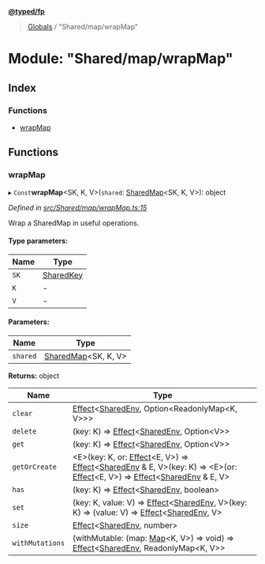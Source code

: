 **[@typed/fp](../README.md)**

> [Globals](../globals.md) / "Shared/map/wrapMap"

# Module: "Shared/map/wrapMap"

## Index

### Functions

* [wrapMap](_shared_map_wrapmap_.md#wrapmap)

## Functions

### wrapMap

▸ `Const`**wrapMap**\<SK, K, V>(`shared`: [SharedMap](../interfaces/_shared_map_sharedmap_.sharedmap.md)\<SK, K, V>): object

*Defined in [src/Shared/map/wrapMap.ts:15](https://github.com/TylorS/typed-fp/blob/8639976/src/Shared/map/wrapMap.ts#L15)*

Wrap a SharedMap in useful operations.

#### Type parameters:

Name | Type |
------ | ------ |
`SK` | [SharedKey](_shared_core_model_sharedkey_.sharedkey.md) |
`K` | - |
`V` | - |

#### Parameters:

Name | Type |
------ | ------ |
`shared` | [SharedMap](../interfaces/_shared_map_sharedmap_.sharedmap.md)\<SK, K, V> |

**Returns:** object

Name | Type |
------ | ------ |
`clear` | [Effect](_effect_effect_.effect.md)\<[SharedEnv](../interfaces/_shared_core_services_sharedenv_.sharedenv.md), Option\<ReadonlyMap\<K, V>>> |
`delete` | (key: K) => [Effect](_effect_effect_.effect.md)\<[SharedEnv](../interfaces/_shared_core_services_sharedenv_.sharedenv.md), Option\<V>> |
`get` | (key: K) => [Effect](_effect_effect_.effect.md)\<[SharedEnv](../interfaces/_shared_core_services_sharedenv_.sharedenv.md), Option\<V>> |
`getOrCreate` | \<E>(key: K, or: [Effect](_effect_effect_.effect.md)\<E, V>) => [Effect](_effect_effect_.effect.md)\<[SharedEnv](../interfaces/_shared_core_services_sharedenv_.sharedenv.md) & E, V>(key: K) => \<E>(or: [Effect](_effect_effect_.effect.md)\<E, V>) => [Effect](_effect_effect_.effect.md)\<[SharedEnv](../interfaces/_shared_core_services_sharedenv_.sharedenv.md) & E, V> |
`has` | (key: K) => [Effect](_effect_effect_.effect.md)\<[SharedEnv](../interfaces/_shared_core_services_sharedenv_.sharedenv.md), boolean> |
`set` | (key: K, value: V) => [Effect](_effect_effect_.effect.md)\<[SharedEnv](../interfaces/_shared_core_services_sharedenv_.sharedenv.md), V>(key: K) => (value: V) => [Effect](_effect_effect_.effect.md)\<[SharedEnv](../interfaces/_shared_core_services_sharedenv_.sharedenv.md), V> |
`size` | [Effect](_effect_effect_.effect.md)\<[SharedEnv](../interfaces/_shared_core_services_sharedenv_.sharedenv.md), number> |
`withMutations` | (withMutable: (map: [Map](../interfaces/_shared_core_model_sharedkeystore_.sharedkeystore.md#map)\<K, V>) => void) => [Effect](_effect_effect_.effect.md)\<[SharedEnv](../interfaces/_shared_core_services_sharedenv_.sharedenv.md), ReadonlyMap\<K, V>> |
